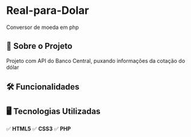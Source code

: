 # Real-para-Dolar
Conversor de moeda em php

## 📖 Sobre o Projeto
Projeto com API do Banco Central, puxando informações da cotação do dólar

## 🛠️ Funcionalidades

## 🖥 Tecnologias Utilizadas
✅ **HTML5** 
✅ **CSS3**
✅ **PHP**
